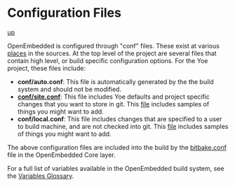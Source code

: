 # Configuration Files

[up](README.md)

OpenEmbedded is configured through "conf" files. These exist at various
[places](https://www.yoctoproject.org/docs/latest/mega-manual/mega-manual.html#user-configuration)
in the sources. At the top level of the project are several files that
contain high level, or build specific configuration options. For the Yoe
project, these files include:

- **conf/auto.conf**: This file is automatically generated by the the build system
  and should not be modified.
- [**conf/site.conf**](../conf/site.conf): This file includes Yoe defaults and
  project specific changes that you want to store in git.
  This [file](../conf/site.conf.sample) includes samples of things you might want to add.
- **conf/local.conf**: This file includes changes that are specified to a user to build
  machine, and are not checked into git. This [file](../conf/local.conf.sample) includes
  samples of things you might want to add.

The above configuration files are included into the build by the
[bitbake.conf](https://github.com/YoeDistro/openembedded-core/blob/master/meta/conf/bitbake.conf#L744) file in the OpenEmbedded Core layer.

For a full list of variables available in the OpenEmbedded build system, see the
[Variables Glossary](https://www.yoctoproject.org/docs/lastest/mega-manual/mega-manual.html#ref-variables-glos).
